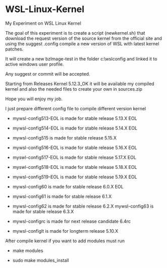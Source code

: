 # WSL-Linux-Kernel

My Experiment on WSL Linux Kernel

The goal of this experiment is to create a script (newkernel.sh) that download the request version of the source kernel from the official site and using the suggest .config compile a new version of WSL with latest kernel patches.

It will create a new bzImage-test in the folder c:\wslconfig and linked it to active windows user profile.

Any suggest or commit will be accepted.

Starting from Releases Kernel 5.12.3_OK it will be available my compiled kernel and also the needed files to create your own in sources.zip

Hope you will enjoy my job.

I just prepare different config file to compile different version kernel

- mywsl-config513-EOL is made for stable release 5.13.X EOL
- mywsl-config514-EOL is made for stable release 5.14.X EOL
- mywsl-config515 is made for stable release 5.15.X 
- mywsl-config516-EOL is made for stable release 5.16.X EOL
- myswl-config517-EOL is made for stable release 5.17.X EOL
- myswl-config518-EOL is made for stable release 5.18.X EOL
- mywsl-config519-EOL is made for stable release 5.19.X EOL
- mywsl-config60 is made for stable release 6.0.X EOL

- mywsl-config61 is made for stable release 6.1.X
- mywsl-config62 is made for stable release 6.2.X
  mywsl-config63 is made for stable release 6.3.X

- mywsl-configrc is made for next release candidate 6.4rc

- mywsl-configlt is made for longterm release 5.10.X

After compile kernel
if you want to add modules
must run

- make modules

- sudo make modules_install
